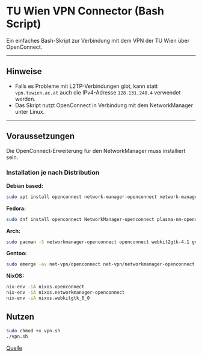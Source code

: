 # TU Wien VPN Connector (Bash Script)

Ein einfaches Bash-Skript zur Verbindung mit dem VPN der TU Wien über OpenConnect.

---

## Hinweise

- Falls es Probleme mit L2TP-Verbindungen gibt, kann statt `vpn.tuwien.ac.at` auch die IPv4-Adresse `128.131.240.4` verwendet werden.
- Das Skript nutzt OpenConnect in Verbindung mit dem NetworkManager unter Linux.

---

## Voraussetzungen

Die OpenConnect-Erweiterung für den NetworkManager muss installiert sein.

### Installation je nach Distribution

**Debian based:**
```bash
sudo apt install openconnect network-manager-openconnect network-manager-openconnect-gnome
```
**Fedora:**
```bash
sudo dnf install openconnect NetworkManager-openconnect plasma-nm-openconnect -y
```
**Arch:**
```bash
sudo pacman -S networkmanager-openconnect openconnect webkit2gtk-4.1 gcr
```
**Gentoo:**
```bash
sudo emerge -av net-vpn/openconnect net-vpn/networkmanager-openconnect net-libs/webkit-gtk gnome-extra/nm-applet
```
**NixOS:**
```bash
nix-env -iA nixos.openconnect
nix-env -iA nixos.networkmanager-openconnect
nix-env -iA nixos.webkitgtk_6_0
```

## Nutzen 
```bash
sudo chmod +x vpn.sh
./vpn.sh
```

[Quelle](https://wiki.fsinf.at/wiki/TU-VPN)
